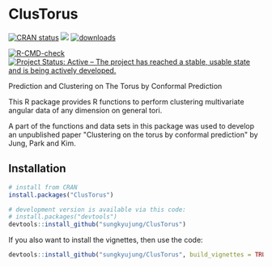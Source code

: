 # ClusTorus

<!-- badges: start -->
[![CRAN status](https://www.r-pkg.org/badges/version/ClusTorus)](https://cran.r-project.org/package=ClusTorus)
[![](https://img.shields.io/badge/devel%20version-0.2.2-blue.svg)](https://github.com/sungkyujung/ClusTorus)
[![downloads](https://cranlogs.r-pkg.org/badges/ClusTorus)](https://cranlogs.r-pkg.org/badges/ClusTorus)

[![R-CMD-check](https://github.com/sungkyujung/ClusTorus/workflows/R-CMD-check/badge.svg)](https://github.com/sungkyujung/ClusTorus/actions)
[![Project Status: Active – The project has reached a stable, usable state and is being actively developed.](https://www.repostatus.org/badges/latest/active.svg)](https://www.repostatus.org/#active)
<!-- badges: end -->
Prediction and Clustering on The Torus by Conformal Prediction

This R package provides R functions to perform clustering multivariate angular data of any dimension on general tori. 

A part of the functions and data sets in this package was used to develop an unpublished paper "Clustering on the torus by conformal prediction" by Jung, Park and Kim. 

## Installation

```r
# install from CRAN
install.packages("ClusTorus")

# development version is available via this code:
# install.packages("devtools")
devtools::install_github("sungkyujung/ClusTorus")
```
If you also want to install the vignettes, then use the code:
```r
devtools::install_github("sungkyujung/ClusTorus", build_vignettes = TRUE)
```
